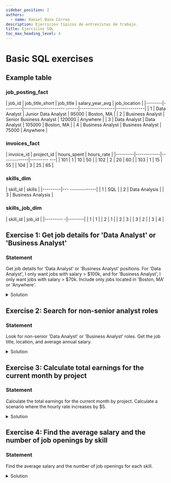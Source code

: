 ```yaml
---
sidebar_position: 2
authors:
  - name: Daniel Bazo Correa
description: Ejercicios típicos de entrevistas de trabajo.
title: Ejercicios SQL
toc_max_heading_level: 4
---
```

# Basic SQL exercises

## Example table

### job_posting_fact

| job_id | job_title_short | job_title | salary_year_avg | job_location |
|--------|---------|-------------------- ------|-----------------|--------------|
| 1 | Data Analyst | Junior Data Analyst | 95000 | Boston, MA |
| 2 | Business Analyst | Senior Business Analyst | 120000 | Anywhere |
| 3 | Data Analyst | Data Analyst | 105000 | Boston, MA |
| 4 | Business Analyst | Business Analyst | 75000 | Anywhere |

### invoices_fact

| invoice_id | project_id | hours_spent | hours_rate |
|---------|------------|-------------|--------- ---|
| 101 | 1 | 10 | 50 |
| 102 | 2 | 20 | 60 |
| 103 | 1 | 15 | 55 |
| 104 | 3 | 25 | 65 |

### skills_dim

| skill_id | skills |
|---------|--- -------------|
| 1 | SQL |
| 2 | Data Analysis |
| 3 | Business Analysis |

### skills_job_dim

| skill_id | job_id |
|--------- -|--------|
| 1 | 1 |
| 2 | 1 |
| 2 | 3 |
| 3 | 2 |
| 3 | 4 |

## Exercise 1: Get job details for 'Data Analyst' or 'Business Analyst'

### Statement
Get job details for 'Data Analyst' or 'Business Analyst' positions. For 'Data Analyst', I only want jobs with salary > \$100k, and for 'Business Analyst', I only want jobs with salary > \$70k. Include only jobs located in 'Boston, MA' or 'Anywhere'.

<details>
<summary>Solution</summary>

```sql
SELECT
    job_posting_fact.job_title_short,
    job_posting_fact.salary_year_avg,
    job_posting_fact.job_location
FROM
    job_posting_fact
WHERE
    job_location IN ('Boston, MA', 'Anywhere') AND
    (
        (job_title_short = 'Data Analyst' AND salary_year_avg > 100000) OR
        (job_title_short = 'Business Analyst' AND salary_year_avg > 70000)
    );
```

</details>

## Exercise 2: Search for non-senior analyst roles

### Statement
Look for non-senior 'Data Analyst' or 'Business Analyst' roles. Get the job title, location, and average annual salary.

<details>
<summary>Solution</summary>

```sql
SELECT
    job_posting_fact.job_title,
    job_posting_fact.job_location,
    job_posting_fact.salary_year_avg 
FROM
    job_posting_fact
WHERE
    job_title NOT LIKE '%Senior%' AND
    (job_title LIKE '%Data%' OR job_title LIKE '%Business%') AND
    job_title LIKE '%Analyst%';
```

</details>

## Exercise 3: Calculate total earnings for the current month by project

### Statement
Calculate the total earnings for the current month by project. Calculate a scenario where the hourly rate increases by \$5.

<details>
<summary>Solution</summary>

```sql
SELECT
invoices_fact.project_id AS Project,
SUM(invoices_fact.hours_spent * invoices_fact.hours_rate) AS Original_cost,
SUM(invoices_fact.hours_spent * (invoices_fact.hours_rate + 5)) AS Cost_increment 
FROM
invoices_fact GROUP BY
Project
ORDER BY
project_id;
```

</details>

## Exercise 4: Find the average salary and the number of job openings by skill

### Statement
Find the average salary and the number of job openings for each skill.

<details>
<summary>Solution</summary>

```sql
SELECT
    skills_dim.skills AS skill_name,
    COUNT(job_postings_fact.job_title) AS number_of_job_posting,
    AVG(job_postings_fact.salary_year_avg) AS average_salary_for_skill
FROM
    skills_dim
LEFT JOIN skills_job_dim ON skills_dim.skill_id = skills_job_dim.skill_id
LEFT JOIN job_postings_fact ON skills_job_dim.job_id = job_postings_fact.job_id
GROUP BY
    skill_name
ORDER BY
    average_salary_for_skill DESC;
```

</details>